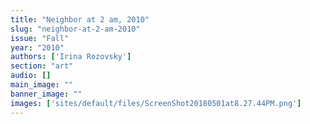```yaml
---
title: "Neighbor at 2 am, 2010"
slug: "neighbor-at-2-am-2010"
issue: "Fall"
year: "2010"
authors: ['Irina Rozovsky']
section: "art"
audio: []
main_image: ""
banner_image: ""
images: ['sites/default/files/ScreenShot20180501at8.27.44PM.png']
---
```

